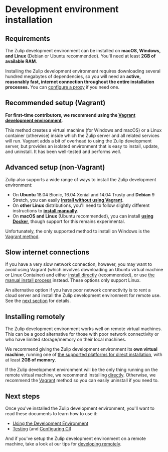 # Development environment installation

## Requirements

The Zulip development environment can be installed on **macOS,
Windows, and Linux** (Debian or Ubuntu recommended). You'll need at least **2GB
of available RAM**.

Installing the Zulip development environment requires downloading several hundred
megabytes of dependencies, so you will need an **active, reasonably fast,
internet connection throughout the entire installation processes.** You can
[configure a proxy][configure-proxy] if you need one.

## Recommended setup (Vagrant)

**For first-time contributors, we recommend using the
[Vagrant development environment][install-vagrant]**.

This method creates a virtual machine (for Windows and macOS) or a
Linux container (otherwise) inside which the Zulip server and all
related services will run. Vagrant adds a bit of overhead to using the
Zulip development server, but provides an isolated environment that is
easy to install, update, and uninstall. It has been well-tested and
performs well.

## Advanced setup (non-Vagrant)

Zulip also supports a wide range of ways to install the Zulip
development environment:

* On **Ubuntu** 18.04 Bionic, 16.04 Xenial and 14.04 Trusty and **Debian** 9
  Stretch, you can easily
  **[install without using Vagrant][install-direct]**.
* On **other Linux** distributions, you'll need to follow slightly different
  instructions to **[install manually][install-generic]**.
* On **macOS and Linux** (Ubuntu recommended), you can install **[using
  Docker][install-docker]**, though support for this remains experimental.

Unfortunately, the only supported method to install on Windows is the [Vagrant
method][install-vagrant].

## Slow internet connections

If you have a very slow network connection, however, you may want to
avoid using Vagrant (which involves downloading an Ubuntu virtual
machine or Linux Container) and either
[install directly][install-direct] (recommended), or use
[the manual install process][install-generic] instead.  These options
only support Linux.

An alternative option if you have poor network connectivity is to rent
a cloud server and install the Zulip development environment for
remote use. See the [next section][self-install-remote] for details.

## Installing remotely

The Zulip development environment works well on remote virtual
machines. This can be a good alternative for those with poor network
connectivity or who have limited storage/memory on their local
machines.

We recommend giving the Zulip development environment its **own
virtual machine**, running one of
[the supported platforms for direct installation][install-direct],
with at least **2GB of memory**.

If the Zulip development environment will be the only thing running on
the remote virtual machine, we recommend installing
[directly][install-direct]. Otherwise, we recommend the
[Vagrant][install-vagrant] method so you can easily uninstall if you
need to.

## Next steps

Once you've installed the Zulip development environment, you'll want
to read these documents to learn how to use it:

* [Using the Development Environment][using-dev-env]
* [Testing][testing] (and [Configuring CI][ci])

And if you've setup the Zulip development environment on a remote
machine, take a look at our tips for
[developing remotely][dev-remote].

[dev-remote]: remote.html
[install-direct]: ../development/setup-advanced.html#installing-directly-on-ubuntu-or-debian
[install-docker]: ../development/setup-advanced.html#using-docker-experimental
[install-generic]: ../development/setup-advanced.html#installing-manually-on-linux
[install-vagrant]: ../development/setup-vagrant.html
[self-install-remote]: #installing-remotely
[self-slow-internet]: #slow-internet-connections
[configure-proxy]: ../development/setup-vagrant.html#specifying-a-proxy
[using-dev-env]: using.html
[testing]: ../testing/testing.html
[ci]: ../git/cloning.html#step-3-configure-continuous-integration-for-your-fork

